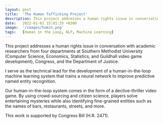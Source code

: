 ```yaml
---
layout: post
title:  'The Human Tafficking Project'
description: This project addresses a human rights issue in conversation with academic researchers from four departments (Computer Science, Economics, Statistics, and Applied Science), Congress, and the Department of Justice. We use crowd sourcing and human-in-the-loop machine learning techniques to train a neural network and imporve predictive named entity recognition and social network analysis. This work is supported by Congress Bill (H.R. 2471).  
date:   2022-01-01 15:01:35 +0300
image:  '/images/humin.png'
tags:   [Human in the Loop, NLP, Machine Learning]
---
```

This project addresses a human rights issue in conversation with academic researchers from four departments at Southern Methodist University (Computer Science, Economics, Statistics, and Guildhall video game development), Congress, and the Department of Justice. 

I serve as the technical lead for the development of a human-in-the-loop machine learning system that trains a neural network to improve predictive named entity recognition. 

Our human-in-the-loop system comes in the form of a dective-thriller video game. By using crowd-sourcing and citizen science, players solve entertaining mysteries while also identifying fine-grained entities such as the names of bars, restaurants, streets, and more. 

This work is supported by Congress Bill (H.R. 2471).  
